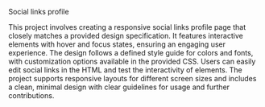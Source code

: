 Social links profile

This project involves creating a responsive social links profile page that closely matches a provided design specification. It features interactive elements with hover and focus states, ensuring an engaging user experience. The design follows a defined style guide for colors and fonts, with customization options available in the provided CSS. Users can easily edit social links in the HTML and test the interactivity of elements. The project supports responsive layouts for different screen sizes and includes a clean, minimal design with clear guidelines for usage and further contributions.
